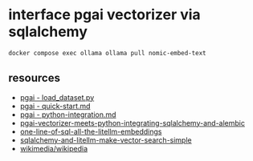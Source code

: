# interface pgai vectorizer via sqlalchemy

```bash
docker compose exec ollama ollama pull nomic-embed-text
```

## resources

* [pgai - load_dataset.py](https://github.com/timescale/pgai/blob/main/projects/extension/ai/load_dataset.py)
* [pgai - quick-start.md](https://github.com/timescale/pgai/blob/main/docs/vectorizer/quick-start.md)
* [pgai - python-integration.md](https://github.com/timescale/pgai/blob/main/docs/vectorizer/python-integration.md)
* [pgai-vectorizer-meets-python-integrating-sqlalchemy-and-alembic](https://www.timescale.com/blog/pgai-vectorizer-meets-python-integrating-sqlalchemy-and-alembic)
* [one-line-of-sql-all-the-litellm-embeddings](https://www.timescale.com/blog/one-line-of-sql-all-the-litellm-embeddings)
* [sqlalchemy-and-litellm-make-vector-search-simple](https://www.timescale.com/blog/sqlalchemy-and-litellm-make-vector-search-simple)
* [wikimedia/wikipedia](https://huggingface.co/datasets/wikimedia/wikipedia)
